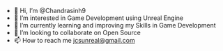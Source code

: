 - 👋 Hi, I’m @Chandrasinh9
- 👀 I’m interested in Game Development using Unreal Engine
- 🌱 I’m currently learning and improving my Skills in Game Development
- 💞️ I’m looking to collaborate on Open Source
- 📫 How to reach me jcsunreal@gmail.com

<!---
Chandrasinh9/Chandrasinh9 is a ✨ special ✨ repository because its `README.md` (this file) appears on your GitHub profile.
You can click the Preview link to take a look at your changes.
--->
